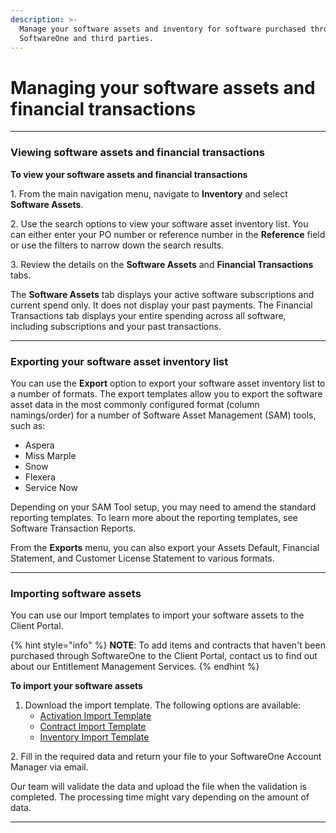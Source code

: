 ```yaml
---
description: >-
  Manage your software assets and inventory for software purchased through
  SoftwareOne and third parties.
---
```


# Managing your software assets and financial transactions

***

### Viewing software assets and financial transactions

**To view your software assets and financial transactions**

1\. From the main navigation menu, navigate to **Inventory** and select **Software Assets**.

2\. Use the search options to view your software asset inventory list. You can either enter your PO number or reference number in the **Reference** field or use the filters to narrow down the search results.

3\. Review the details on the **Software Assets** and **Financial Transactions** tabs.

The **Software Assets** tab displays your active software subscriptions and current spend only. It does not display your past payments. The Financial Transactions tab displays your entire spending across all software, including subscriptions and your past transactions.

***

### Exporting your software asset inventory list

You can use the **Export** option to export your software asset inventory list to a number of formats. The export templates allow you to export the software asset data in the most commonly configured format (column namings/order) for a number of Software Asset Management (SAM) tools, such as:

* Aspera
* Miss Marple
* Snow
* Flexera
* Service Now

Depending on your SAM Tool setup, you may need to amend the standard reporting templates. To learn more about the reporting templates, see Software Transaction Reports.

From the **Exports** menu, you can also export your Assets Default, Financial Statement, and Customer License Statement to various formats.

***

### Importing software assets

You can use our Import templates to import your software assets to the Client Portal.

{% hint style="info" %}
**NOTE**: To add items and contracts that haven't been purchased through SoftwareOne to the Client Portal, contact us to find out about our Entitlement Management Services.
{% endhint %}

**To import your software assets**

1. Download the import template. The following options are available:
   * [Activation Import Template](https://help.pyracloud.com/wp-content/uploads/2020/11/Activation-Key-Import-Template.xlsx)
   * [Contract Import Template](https://help.pyracloud.com/wp-content/uploads/2020/11/Contract-Import-Template.xlsx)
   * [Inventory Import Template](https://help.pyracloud.com/wp-content/uploads/2020/11/Inventory-Import-Template.xls)

2\. Fill in the required data and return your file to your SoftwareOne Account Manager via email.

Our team will validate the data and upload the file when the validation is completed. The processing time might vary depending on the amount of data.

***
